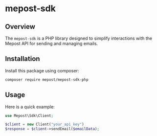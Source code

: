 # mepost-sdk

## Overview
The `mepost-sdk` is a PHP library designed to simplify interactions with the Mepost API for sending and managing emails.

## Installation
Install this package using composer:
```bash
composer require mepost/mepost-sdk-php
```

## Usage
Here is a quick example:

```php
use Mepost\Sdk\Client;

$client = new Client("your_api_key")
$response = $client->sendEmail($emailData);
```

